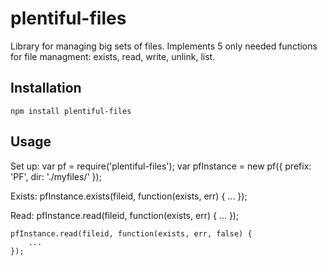 # plentiful-files

Library for managing big sets of files. Implements 5 only needed functions for file managment: exists, read, write, unlink, list.


## Installation

    npm install plentiful-files


## Usage

Set up:
    var pf = require('plentiful-files');
    var pfInstance = new pf({
        prefix: 'PF',
        dir: './myfiles/'
    });

Exists:
    pfInstance.exists(fileid, function(exists, err) {
        ...
    });

Read:
    pfInstance.read(fileid, function(exists, err) {
        ...
    });

    pfInstance.read(fileid, function(exists, err, false) {
        ...
    });
